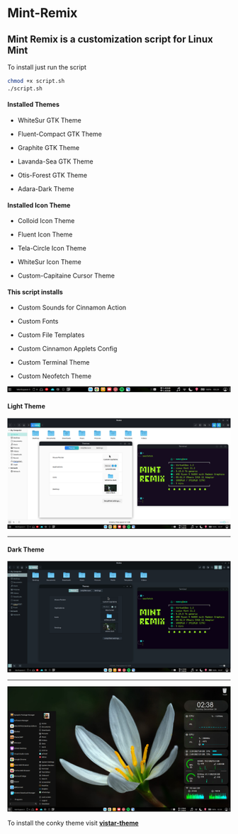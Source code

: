# Mint-Remix

## Mint Remix is a customization script for Linux Mint

To install just run the script

```bash
chmod +x script.sh
./script.sh
```

#### Installed Themes

- WhiteSur GTK Theme

- Fluent-Compact GTK Theme

- Graphite GTK Theme

- Lavanda-Sea GTK Theme

- Otis-Forest GTK Theme

- Adara-Dark Theme

#### Installed Icon Theme

- Colloid Icon Theme

- Fluent Icon Theme

- Tela-Circle Icon Theme

- WhiteSur Icon Theme

- Custom-Capitaine Cursor Theme


#### This script installs

- Custom Sounds for Cinnamon Action

- Custom Fonts

- Custom File Templates

- Custom Cinnamon Applets Config

- Custom Terminal Theme

- Custom Neofetch Theme

![](https://github.com/abhishekmallav/Mint-Remix/blob/main/Preview/taskar.png)

#### Light Theme

![](https://github.com/abhishekmallav/Mint-Remix/blob/main/Preview/light.png)

---

#### Dark Theme

![](https://github.com/abhishekmallav/Mint-Remix/blob/main/Preview/dark.png)



---

![](https://github.com/abhishekmallav/Mint-Remix/blob/main/Preview/desktop.png)



To install the conky theme visit [**vistar-theme**](https://github.com/abhishekmallav/Conky-Themes)
